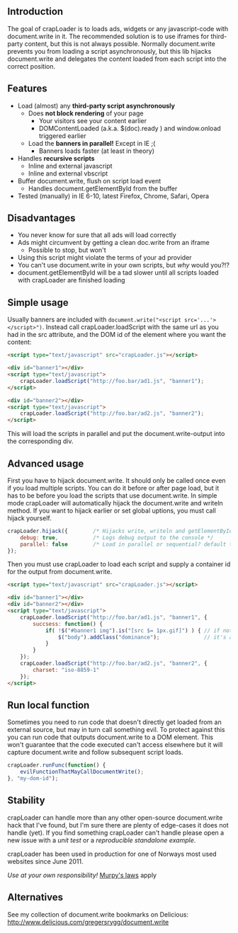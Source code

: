 Introduction
------------
The goal of crapLoader is to loads ads, widgets or any javascript-code with
document.write in it. The recommended solution is to use iframes for
third-party content, but this is not always possible. Normally document.write
prevents you from loading a script asynchronously, but this lib hijacks
document.write and delegates the content loaded from each script into the
correct position.


Features
--------
* Load (almost) any **third-party script asynchronously**
    * Does **not block rendering** of your page
        * Your visitors see your content earlier
        * DOMContentLoaded (a.k.a. $(doc).ready ) and window.onload triggered earlier
    * Load the **banners in parallel!** Except in IE ;(
        * Banners loads faster (at least in theory)
* Handles **recursive scripts**
    * Inline and external javascript
    * Inline and external vbscript
* Buffer document.write, flush on script load event
    * Handles document.getElementById from the buffer
* Tested (manually) in IE 6-10, latest Firefox, Chrome, Safari, Opera


Disadvantages
-------------
* You never know for sure that all ads will load correctly
* Ads might circumvent by getting a clean doc.write from an iframe
    * Possible to stop, but won't
* Using this script might violate the terms of your ad provider
* You can't use document.write in your own scripts, but *why* would you?!?
* document.getElementById will be a tad slower until all scripts loaded with crapLoader are finished loading


Simple usage
------------
Usually banners are included with `document.write("<script src='...'></script>")`. Instead call crapLoader.loadScript with the same url as you had in the src attribute, and the DOM id of the element where you want the content:

```html
<script type="text/javascript" src="crapLoader.js"></script>

<div id="banner1"></div>
<script type="text/javascript">
    crapLoader.loadScript("http://foo.bar/ad1.js", "banner1");
</script>

<div id="banner2"></div>
<script type="text/javascript">
    crapLoader.loadScript("http://foo.bar/ad2.js", "banner2");
</script>
```

This will load the scripts in parallel and put the document.write-output into the corresponding div.


Advanced usage
--------------
First you have to hijack document.write. It should only be called once even if you load multiple scripts. You can do it before or after page load, but it has to be before you load the scripts that use document.write. In simple mode crapLoader will automatically hijack the document.write and writeln method. If you want to hijack earlier or set global uptions, you must call hijack yourself.

```javascript
crapLoader.hijack({        /* Hijacks write, writeln and getElementById */
    debug: true,           /* Logs debug output to the console */
    parallel: false        /* Load in parallel or sequential? default true */
});
```

Then you must use crapLoader to load each script and supply a container id for the output from document.write.


```html
<script type="text/javascript" src="crapLoader.js"></script>

<div id="banner1"></div>
<div id="banner2"></div>
<script type="text/javascript">
    crapLoader.loadScript("http://foo.bar/ad1.js", "banner1", {
        succsess: function() {
            if( !$("#banner1 img").is("[src $= 1px.gif]") ) { // if not an empty gif
                $("body").addClass("dominance");              // it's a dominance ad!
            }
        }
    });
    crapLoader.loadScript("http://foo.bar/ad2.js", "banner2", {
        charset: "iso-8859-1"
    });
</script>
```


Run local function
---------------
Sometimes you need to run code that doesn't directly get loaded from an external source, but may in turn call something evil. To protect against this you can run code that outputs document.write to a DOM element. This won't guarantee that the code executed can't access elsewhere but it will capture document.write and follow subsequent script loads.

```javascript
crapLoader.runFunc(function() {
    evilFunctionThatMayCallDocumentWrite();
}, "my-dom-id");
```


Stability
---------
crapLoader can handle more than any other open-source document.write hack that
I've found, but I'm sure there are plenty of edge-cases it does not handle
(yet). If you find something crapLoader can't handle please open a new issue
with a *unit test* or a *reproducible standalone example*.

crapLoader has been used in production for one of Norways most used websites
since June 2011.

*Use at your own responsibility!*
[Murpy's laws](http://www.murphys-laws.com/murphy/murphy-laws.html) apply


Alternatives
------------
See my collection of document.write bookmarks on Delicious:
http://www.delicious.com/gregersrygg/document.write